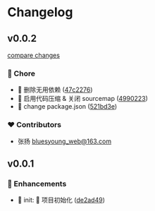 # Changelog


## v0.0.2

[compare changes](https://github.com/BluesYoung-web/reporter/compare/v0.0.1...v0.0.2)

### 🏡 Chore

- 🏡 删除无用依赖 ([47c2276](https://github.com/BluesYoung-web/reporter/commit/47c2276))
- 🏡 启用代码压缩 & 关闭 sourcemap ([4990223](https://github.com/BluesYoung-web/reporter/commit/4990223))
- 🏡 change package.json ([521bd3e](https://github.com/BluesYoung-web/reporter/commit/521bd3e))

### ❤️ Contributors

- 张扬 <bluesyoung_web@163.com>

## v0.0.1

### 🚀 Enhancements

- 🚀 init: 🎉 项目初始化 ([de2ad49](https://github.com/BluesYoung-web/reporter/commit/de2ad49))
